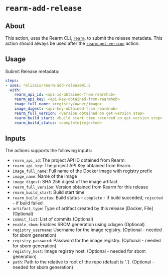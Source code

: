 # `rearm-add-release`

## About
This action, uses the Rearm CLI, [`rearm`](https://github.com/relizaio/rearm), to submit the release metadata.
This action should always be used after the [`rearm-get-version`](https://github.com/relizaio/rearm-get-version) action.

## Usage

Submit Release metadata:

```yaml
steps:
- uses: relizaio/rearm-add-release@1.2
  with:
    rearm_api_id: <api-id-obtained-from-rearmhub>
    rearm_api_key: <api-key-obtained-from-rearmhub>
    image_full_name: <registry/owner/image>
    image_digest: <api-key-obtained-from-rearmhub>
    rearm_full_version: <version obtained on get-version step>
    rearm_build_start: <build start time recorded on get-version step>
    rearm_build_status: <complete|rejected>
```

## Inputs
The actions supports the following inputs:

- `rearm_api_id`: The project API ID obtained from Rearm.
- `rearm_api_key`: The project API Key obtained from Rearm.
- `image_full_name`: Full name of the Docker image with registry prefix
- `image_name`: Name of the image
- `image_digest`: SHA 256 digest of the image artifact
- `rearm_full_version`: Version obtained from Rearm for this release
- `rearm_build_start`: Build start time
- `rearm_build_status`: Build status - `complete` - if build succeded,  `rejected` - if build failed
- `artifact_type`: Type of artifact created by this release [Docker, File] (Optional)
- `commit_list`: List of commits (Optional)
- `enable_sbom`: Enables SBOM generation using cdxgen (Optional)
- `registry_username`: Username for the image registry. (Optional - needed for sbom generation)
- `registry_password`: Password for the image registry. (Optional - needed for sbom generation)
- `registry_host`: Image registry host. (Optional - needed for sbom generation)
- `path`: Path to the relative to root of the repo (default is '.').
 (Optional - needed for sbom generation)
